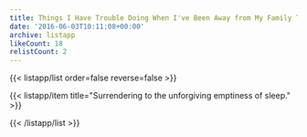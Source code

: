 ```yaml
---
title: Things I Have Trouble Doing When I've Been Away from My Family Too Long
date: '2016-06-03T10:11:08+00:00'
archive: listapp
likeCount: 18
relistCount: 2
---
```


<!--more-->

{{< listapp/list order=false reverse=false >}}

   {{< listapp/item title="Surrendering to the unforgiving emptiness of sleep." >}}

{{< /listapp/list >}}
